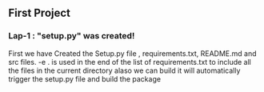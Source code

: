 ## First Project 

### Lap-1 : "setup.py" was created! 
First we have Created the Setup.py file , requirements.txt, README.md and src files.
-e . is used in the end of the list of requirements.txt to 
include all the files in the current directory alaso we can build
it will automatically trigger the setup.py file and build the package 
